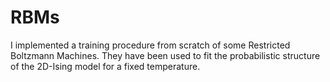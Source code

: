 # RBMs
I implemented a training procedure from scratch of some Restricted Boltzmann Machines. They have been used to fit the probabilistic structure of the 2D-Ising model for a fixed temperature. 
